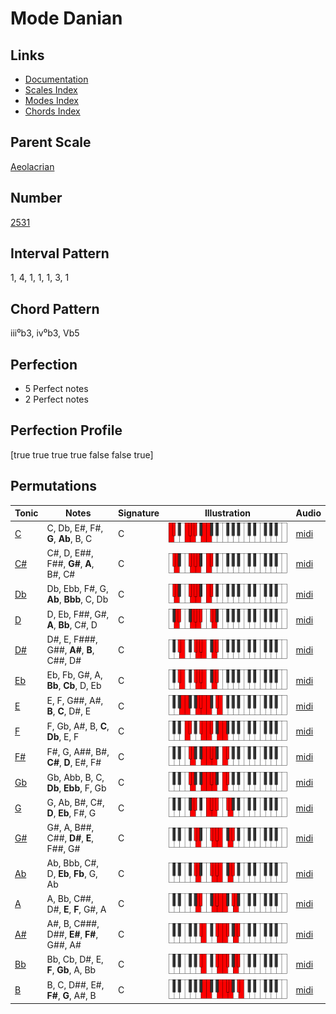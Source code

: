# Mode Danian

## Links

- [Documentation](README.md)
- [Scales Index](Scales.md)
- [Modes Index](Modes.md)
- [Chords Index](Chords.md)

## Parent Scale

[Aeolacrian](ScaleAeolacrian.md)

## Number

[2531](https://ianring.com/musictheory/scales/2531)

## Interval Pattern

1, 4, 1, 1, 1, 3, 1

## Chord Pattern

iii⁰b3, iv⁰b3, Vb5

## Perfection

- 5 Perfect notes
- 2 Perfect notes

## Perfection Profile

[true true true true false false true]

## Permutations

| Tonic | Notes | Signature | Illustration | Audio |
|-------|-------|-----------|--------------|-------|
| [C](ModeCNaturalDanian.md) | C, Db, E#, F#, **G**, **Ab**, B, C | C | ![CNaturalDanian](ModeCNaturalDanian.png) | [midi](https://github.com/edipermadi/music/blob/main/docs/ModeCNaturalDanian.mid?raw=true) |
| [C#](ModeCSharpDanian.md) | C#, D, E##, F##, **G#**, **A**, B#, C# | C | ![CSharpDanian](ModeCSharpDanian.png) | [midi](https://github.com/edipermadi/music/blob/main/docs/ModeCSharpDanian.mid?raw=true) |
| [Db](ModeDFlatDanian.md) | Db, Ebb, F#, G, **Ab**, **Bbb**, C, Db | C | ![DFlatDanian](ModeDFlatDanian.png) | [midi](https://github.com/edipermadi/music/blob/main/docs/ModeDFlatDanian.mid?raw=true) |
| [D](ModeDNaturalDanian.md) | D, Eb, F##, G#, **A**, **Bb**, C#, D | C | ![DNaturalDanian](ModeDNaturalDanian.png) | [midi](https://github.com/edipermadi/music/blob/main/docs/ModeDNaturalDanian.mid?raw=true) |
| [D#](ModeDSharpDanian.md) | D#, E, F###, G##, **A#**, **B**, C##, D# | C | ![DSharpDanian](ModeDSharpDanian.png) | [midi](https://github.com/edipermadi/music/blob/main/docs/ModeDSharpDanian.mid?raw=true) |
| [Eb](ModeEFlatDanian.md) | Eb, Fb, G#, A, **Bb**, **Cb**, D, Eb | C | ![EFlatDanian](ModeEFlatDanian.png) | [midi](https://github.com/edipermadi/music/blob/main/docs/ModeEFlatDanian.mid?raw=true) |
| [E](ModeENaturalDanian.md) | E, F, G##, A#, **B**, **C**, D#, E | C | ![ENaturalDanian](ModeENaturalDanian.png) | [midi](https://github.com/edipermadi/music/blob/main/docs/ModeENaturalDanian.mid?raw=true) |
| [F](ModeFNaturalDanian.md) | F, Gb, A#, B, **C**, **Db**, E, F | C | ![FNaturalDanian](ModeFNaturalDanian.png) | [midi](https://github.com/edipermadi/music/blob/main/docs/ModeFNaturalDanian.mid?raw=true) |
| [F#](ModeFSharpDanian.md) | F#, G, A##, B#, **C#**, **D**, E#, F# | C | ![FSharpDanian](ModeFSharpDanian.png) | [midi](https://github.com/edipermadi/music/blob/main/docs/ModeFSharpDanian.mid?raw=true) |
| [Gb](ModeGFlatDanian.md) | Gb, Abb, B, C, **Db**, **Ebb**, F, Gb | C | ![GFlatDanian](ModeGFlatDanian.png) | [midi](https://github.com/edipermadi/music/blob/main/docs/ModeGFlatDanian.mid?raw=true) |
| [G](ModeGNaturalDanian.md) | G, Ab, B#, C#, **D**, **Eb**, F#, G | C | ![GNaturalDanian](ModeGNaturalDanian.png) | [midi](https://github.com/edipermadi/music/blob/main/docs/ModeGNaturalDanian.mid?raw=true) |
| [G#](ModeGSharpDanian.md) | G#, A, B##, C##, **D#**, **E**, F##, G# | C | ![GSharpDanian](ModeGSharpDanian.png) | [midi](https://github.com/edipermadi/music/blob/main/docs/ModeGSharpDanian.mid?raw=true) |
| [Ab](ModeAFlatDanian.md) | Ab, Bbb, C#, D, **Eb**, **Fb**, G, Ab | C | ![AFlatDanian](ModeAFlatDanian.png) | [midi](https://github.com/edipermadi/music/blob/main/docs/ModeAFlatDanian.mid?raw=true) |
| [A](ModeANaturalDanian.md) | A, Bb, C##, D#, **E**, **F**, G#, A | C | ![ANaturalDanian](ModeANaturalDanian.png) | [midi](https://github.com/edipermadi/music/blob/main/docs/ModeANaturalDanian.mid?raw=true) |
| [A#](ModeASharpDanian.md) | A#, B, C###, D##, **E#**, **F#**, G##, A# | C | ![ASharpDanian](ModeASharpDanian.png) | [midi](https://github.com/edipermadi/music/blob/main/docs/ModeASharpDanian.mid?raw=true) |
| [Bb](ModeBFlatDanian.md) | Bb, Cb, D#, E, **F**, **Gb**, A, Bb | C | ![BFlatDanian](ModeBFlatDanian.png) | [midi](https://github.com/edipermadi/music/blob/main/docs/ModeBFlatDanian.mid?raw=true) |
| [B](ModeBNaturalDanian.md) | B, C, D##, E#, **F#**, **G**, A#, B | C | ![BNaturalDanian](ModeBNaturalDanian.png) | [midi](https://github.com/edipermadi/music/blob/main/docs/ModeBNaturalDanian.mid?raw=true) |
